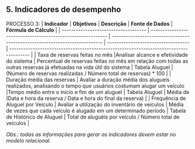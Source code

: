 ## 5. Indicadores de desempenho
<!--
_Apresente aqui os principais indicadores de desempenho e algumas metas para o processo. Atenção: as informações necessárias para gerar os indicadores devem estar contempladas no modelo relacional. Defina no mínimo 3 indicadores._

_Usar o seguinte modelo:_

| **Indicador** | **Objetivos** | **Descrição** | **Fonte de dados** | **Fórmula de cálculo** |
| ---           | ---           | ---           | ---             | ---             |
| Percentual de reclamações | Avaliar quantitativamente as reclamações | Percentual de reclamações em relação ao total atendimento | Tabela reclamações | número total de reclamações / número total de atendimentos |
| Taxa de requisições atendidas | Melhorar a prestação de serviços medindo a porcentagem de requisições atendidas| Mede a % de requisições atendidas na semana | Tabela solicitações | (número de requisições atendidas / número total de requisições) * 100 |
| Taxa de entrega de material | Manter controle sobre os materiais que estão sendo entregues | Mede % de material entregue dentro do mês | Tabela pedidos | (número de pedidos entregues / número total de pedidos) * 100 |

-->
<!--
PROCESSO 1:

| **Indicador** | **Objetivos** | **Descrição** | **Fonte de dados** | **Fórmula de cálculo** |
| ---           | ---           | ---           | ---             | ---             |
| Percentual de Usuários novos| Avaliar crescimento do Sistema | Percentual de usuários novos no mês em relação à todos os cadastrados | Tabela Locador e Locatário | (Locadores novos no mês + Locatários novos no mês) / Quantidade de usuários cadastrados(locador+locatário) * 100 |
|Taxa de Aprovação de Usuários|	Avaliar a eficiência do processo de verificação|	Percentual de usuários aprovados em relação ao total de usuários cadastrados no mês|	Tabela Locador e Locatário|	(Número de usuários aprovados no mês / Número total de usuários cadastrados no mês) * 100|
|Tempo Médio de Cadastro|	Melhorar a eficiência do processo de cadastro|	Média de tempo que um usuário leva desde o início do cadastro até a aprovação|	Tabela Locador e Locatário|	(Data de aprovação - Data de início do cadastro) / Número total de usuários cadastrados|

PROCESSO 2:

| **Indicador**                        | **Objetivos**                                              | **Descrição**                                                            | **Fonte de Dados**                 | **Fórmula de Cálculo**                                                              |
| ------------------------------------ | ---------------------------------------------------------- | ------------------------------------------------------------------------ | --------------------------------- | ------------------------------------------------------------------------------------ |
| Taxa de Cadastros Bem-Sucedidos      | Assegurar eficácia do processo de verificação e cadastro do veículo | Percentual de veículos cadastrados após todas as verificações em relação ao total de tentativas de cadastro | Tabela Cadastro de Veículos       | (Número de cadastros bem-sucedidos / Número total de tentativas de cadastro) * 100   |
| Tempo Médio de Cadastro de Veículo   | Reduzir o tempo necessário para o cadastro completo do veículo | Média de tempo desde o envio do código RENAVAN até o final do cadastro | Tabela Cadastro de Veículos       | (Somatório de (Data/hora de conclusão - Data/hora de início) / Número total de cadastros concluídos) |
| Taxa de Comunicações de Erro         | Melhorar a comunicação em casos de erro durante o processo | Percentual de e-mails enviados em casos de não permissão para seguir com o processo em relação ao total de processos com erros | Tabela Comunicações de Erro      | (Número de e-mails enviados / Número total de processos com erros) * 100             |
-->

PROCESSO 3:
| **Indicador**                        | **Objetivos**                                               | **Descrição**                                                              | **Fonte de Dados**                   | **Fórmula de Cálculo**                                                                 |
| ------------------------------------ | ----------------------------------------------------------- | -------------------------------------------------------------------------- | ----------------------------------- | -------------------------------------------------------------------------------------- |
| Taxa de reservas feitas no mês        |Analisar alcance e efetividade do sistema | Percentual de reservas feitas no mês em relação com todas as outras reservas já efetuadas na vida útil do sistema | Tabela Aluguel               | (Número de reservas realizadas / Número total de reservas) * 100         |
| Duração média das reservas | Avaliar a duração média dos alugueis realizados, analisando o tempo que usuários costumam alugar um veículo |Tempo médio entre o inicio e fim de um aluguel | Tabela Aluguel           | Média de (Data e hora da reserva / Data e hora do final da reserva)          |
| Frequência de Aluguel por Veículo    | Avaliar a utilização do inventário de veículos               | Média de vezes que cada veículo é alugado em um determinado período        | Tabela de Histórico de Aluguel      | Total de aluguéis por veículo / Número total de veículos                                |

<!--
PROCESSO 4:
| **Indicador** | **Objetivos** | **Descrição** | **Fonte de dados** | **Fórmula de cálculo** |
| ---           | ---           | ---           | ---             | ---             |
| Percentual de devoluções  com danos  | Avaliar quantitativamente as devoluções de carros danificados| Percentual de devoluções com danos em relação ao total de devoluções  |Tabela problema|número total de devoluções com danos / número total de devoluções| 
| Percentual de devoluções sem problemas  |Avaliar quantitativamente as devoluções de carros devolvidos sem danos| Percentual de devoluções sem danos em relação ao total de devoluções  |Tabela aluguel|número total de devoluções sem danos / número total de devoluções| 
|Percentual dos valores extras a serem pagos maiores que 1000 reais|Manter controle sobre os carros que foram devolvidos com danos significativos.|Mede % de problemas devolução com valor superior a 1000 reais   |Tabela problema| numero de problemas com valor extra maior que 1000 reais / numero total de problemas| 
-->


_Obs.: todas as informações para gerar os indicadores devem estar no modelo relacional._
